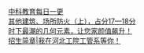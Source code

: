   
[中科教育每日一更](http://www.dianyue.me/archives/944/gq46g1pke2zsnaz2/)  
[其他建筑、场所防火（上），占分17—18分](http://www.dianyue.me/archives/349/vwukewxxlix1ahei/)  
[时下最潮的几何元素，让您家颜值飙升！](http://www.dianyue.me/archives/905/ne8wv4jpvry7v4ng/)  
[招生简章|我在河北工院工管系等你！](http://www.dianyue.me/archives/598/lvg23rhsormucaih/)